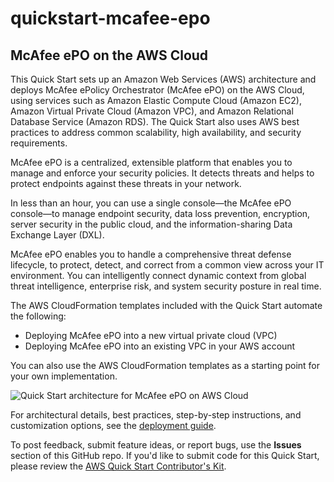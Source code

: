 # quickstart-mcafee-epo
## McAfee ePO on the AWS Cloud

This Quick Start sets up an Amazon Web Services (AWS) architecture and deploys McAfee ePolicy Orchestrator (McAfee ePO) on the AWS Cloud, using services such as Amazon Elastic Compute Cloud (Amazon EC2), Amazon Virtual Private Cloud (Amazon VPC), and Amazon Relational Database Service (Amazon RDS). The Quick Start also uses AWS best practices to address common scalability, high availability, and security requirements.

McAfee ePO is a centralized, extensible platform that enables you to manage and enforce your security policies. It detects threats and helps to protect endpoints against these threats in your network.

In less than an hour, you can use a single console—the McAfee ePO console—to manage endpoint security, data loss prevention, encryption, server security in the public cloud, and the information-sharing Data Exchange Layer (DXL).

McAfee ePO enables you to handle a comprehensive threat defense lifecycle, to protect, detect, and correct from a common view across your IT environment. You can intelligently connect dynamic context from global threat intelligence, enterprise risk, and system security posture in real time. 

The AWS CloudFormation templates included with the Quick Start automate the following:

- Deploying McAfee ePO into a new virtual private cloud (VPC)
- Deploying McAfee ePO into an existing VPC in your AWS account

You can also use the AWS CloudFormation templates as a starting point for your own implementation.

![Quick Start architecture for McAfee ePO on AWS Cloud](https://d1.awsstatic.com/partner-network/QuickStart/datasheets/mcafee-epo-on-aws-architecture.ae57e4dd3719f42ff920cd80faef2853f993cccf.png)

For architectural details, best practices, step-by-step instructions, and customization options, see the [deployment guide](https://fwd.aws/Jq6dV).

To post feedback, submit feature ideas, or report bugs, use the **Issues** section of this GitHub repo.
If you'd like to submit code for this Quick Start, please review the [AWS Quick Start Contributor's Kit](https://aws-quickstart.github.io/).
